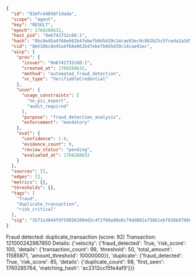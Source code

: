 ```json
{
  "id": "83dfc44058f1dada",
  "scope": "agent",
  "key": "RESULT",
  "epoch": 1760288632,
  "host_pid": "9e6742732c60:1",
  "hash": "8bc8e45a4f68e662b47ebefb0d5d39c14cae93ec0c802b25c5fceda2a3d54340",
  "cid": "QmV18bc8e45a4f68e662b47ebefb0d5d39c14cae93ec",
  "aicp": {
    "prov": {
      "issuer": "9e6742732c60:1",
      "created_at": 1760288632,
      "method": "automated_fraud_detection",
      "vc_type": "VerifiableCredential"
    },
    "ucon": {
      "usage_constraints": [
        "no_pii_export",
        "audit_required"
      ],
      "purpose": "fraud_detection_analysis",
      "enforcement": "mandatory"
    },
    "eval": {
      "confidence": 1.0,
      "evidence_count": 0,
      "review_status": "pending",
      "evaluated_at": 1760288632
    }
  },
  "sources": [],
  "edges": [],
  "metrics": {},
  "thresholds": {},
  "tags": [
    "fraud",
    "duplicate_transaction",
    "risk_critical"
  ],
  "sig": "3571a3044f9f598561094d3c4f2f66e88e8c74dd001e756b1ebf036b97966835"
}
```

Fraud detected: duplicate_transaction (score: 92)
Transaction: 121000242987850
Details: {'velocity': {'fraud_detected': True, 'risk_score': 100, 'details': {'transaction_count': 99, 'threshold': 50, 'total_amount': 11585871, 'amount_threshold': 10000000}}, 'duplicate': {'fraud_detected': True, 'risk_score': 85, 'details': {'duplicate_count': 98, 'first_seen': 1760285764, 'matching_hash': 'ac2312cc15fe4af9'}}}